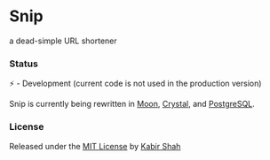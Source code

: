 # Snip

a dead-simple URL shortener

### Status

:zap: - Development (current code is not used in the production version)
<!-- :rocket: - Production -->

Snip is currently being rewritten in [Moon](http://moonjs.ga), [Crystal](https://crystal-lang.org), and [PostgreSQL](https://postgresql.org).

### License

Released under the [MIT License](https://kingpixil.github.io/license) by [Kabir Shah](https://kabir.ml)
